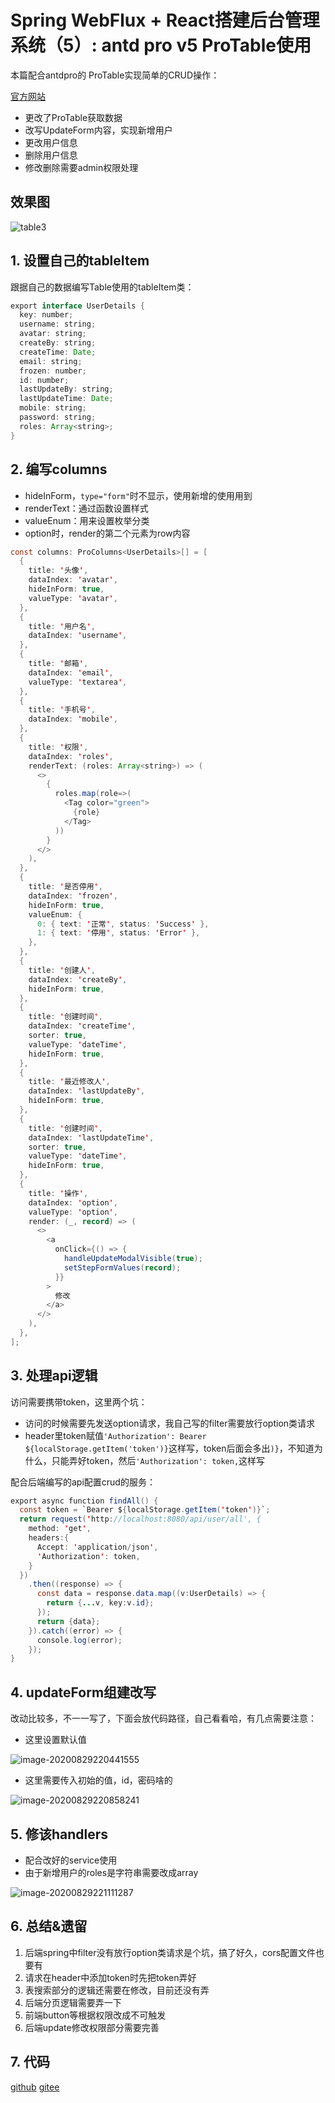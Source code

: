 # Spring WebFlux + React搭建后台管理系统（5）: antd pro v5 ProTable使用



本篇配合antdpro的 ProTable实现简单的CRUD操作：

[官方网站](https://procomponents.ant.design/components/table)

+ 更改了ProTable获取数据
+ 改写UpdateForm内容，实现新增用户
+ 更改用户信息
+ 删除用户信息
+ 修改删除需要admin权限处理

## 效果图

![table3](README.assets/table3.gif)

## 1. 设置自己的tableItem

跟据自己的数据编写Table使用的tableItem类：

```java
export interface UserDetails {
  key: number;
  username: string;
  avatar: string;
  createBy: string;
  createTime: Date;
  email: string;
  frozen: number;
  id: number;
  lastUpdateBy: string;
  lastUpdateTime: Date;
  mobile: string;
  password: string;
  roles: Array<string>;
}
```



## 2. 编写columns

+ hideInForm，`type="form"`时不显示，使用新增的使用用到
+ renderText：通过函数设置样式
+ valueEnum：用来设置枚举分类
+ option时，render的第二个元素为row内容

```java
const columns: ProColumns<UserDetails>[] = [
  {
    title: '头像',
    dataIndex: 'avatar',
    hideInForm: true,
    valueType: 'avatar',
  },
  {
    title: '用户名',
    dataIndex: 'username',
  },
  {
    title: '邮箱',
    dataIndex: 'email',
    valueType: 'textarea',
  },
  {
    title: '手机号',
    dataIndex: 'mobile',
  },
  {
    title: '权限',
    dataIndex: 'roles',
    renderText: (roles: Array<string>) => (
      <>
        {
          roles.map(role=>(
            <Tag color="green">
              {role}
            </Tag>
          ))
        }
      </>
    ),
  },
  {
    title: '是否停用',
    dataIndex: 'frozen',
    hideInForm: true,
    valueEnum: {
      0: { text: '正常', status: 'Success' },
      1: { text: '停用', status: 'Error' },
    },
  },
  {
    title: '创建人',
    dataIndex: 'createBy',
    hideInForm: true,
  },
  {
    title: '创建时间',
    dataIndex: 'createTime',
    sorter: true,
    valueType: 'dateTime',
    hideInForm: true,
  },
  {
    title: '最近修改人',
    dataIndex: 'lastUpdateBy',
    hideInForm: true,
  },
  {
    title: '创建时间',
    dataIndex: 'lastUpdateTime',
    sorter: true,
    valueType: 'dateTime',
    hideInForm: true,
  },
  {
    title: '操作',
    dataIndex: 'option',
    valueType: 'option',
    render: (_, record) => (
      <>
        <a
          onClick={() => {
            handleUpdateModalVisible(true);
            setStepFormValues(record);
          }}
        >
          修改
        </a>
      </>
    ),
  },
];
```

## 3. 处理api逻辑

访问需要携带token，这里两个坑：

+ 访问的时候需要先发送option请求，我自己写的filter需要放行option类请求
+ header里token赋值`'Authorization': Bearer ${localStorage.getItem('token')}`这样写，token后面会多出`)}`，不知道为什么，只能弄好token，然后`'Authorization': token,`这样写

配合后端编写的api配置crud的服务：

```java
export async function findAll() {
  const token = `Bearer ${localStorage.getItem('token')}`;
  return request('http://localhost:8080/api/user/all', {
    method: 'get',
    headers:{
      Accept: 'application/json',
      'Authorization': token,
    }
  })
    .then((response) => {
      const data = response.data.map((v:UserDetails) => {
        return {...v, key:v.id};
      });
      return {data};
    }).catch((error) => {
      console.log(error);
    });
}
```

## 4. updateForm组建改写

改动比较多，不一一写了，下面会放代码路径，自己看看哈，有几点需要注意：

+ 这里设置默认值

![image-20200829220441555](README.assets/image-20200829220441555.png)

+ 这里需要传入初始的值，id，密码啥的

![image-20200829220858241](README.assets/image-20200829220858241.png)

## 5. 修该handlers

+ 配合改好的service使用
+ 由于新增用户的roles是字符串需要改成array

![image-20200829221111287](README.assets/image-20200829221111287.png)

## 6. 总结&遗留

1. 后端spring中filter没有放行option类请求是个坑，搞了好久，cors配置文件也要有
2. 请求在header中添加token时先把token弄好
3. 表搜索部分的逻辑还需要在修改，目前还没有弄
4. 后端分页逻辑需要弄一下
5. 前端button等根据权限改成不可触发
6. 后端update修改权限部分需要完善

## 7. 代码

[github](https://github.com/ffzs/System_app_antdpro_fore-end)
[gitee](https://gitee.com/ffzs/System_app_antdpro_fore-end)